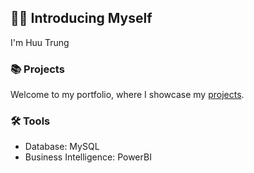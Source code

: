 ## 🙋🏻 Introducing Myself

I'm Huu Trung

### 📚 Projects

Welcome to my portfolio, where I showcase my [projects]().

### 🛠️ Tools

- Database: MySQL
- Business Intelligence: PowerBI
